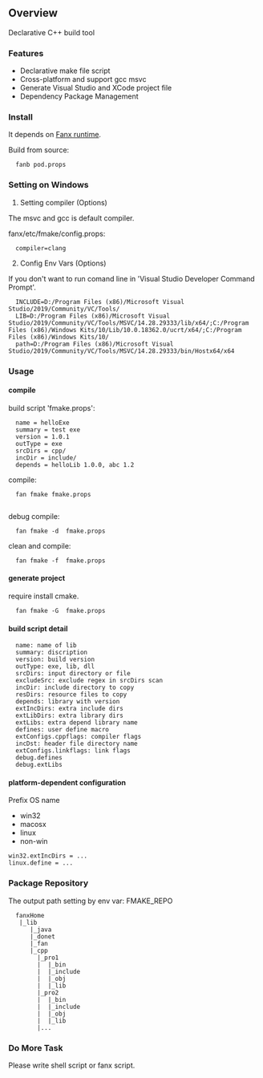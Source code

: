 
## Overview

Declarative C++ build tool

### Features

- Declarative make file script
- Cross-platform and support gcc msvc
- Generate Visual Studio and XCode project file
- Dependency Package Management


### Install

It depends on [Fanx runtime](https://github.com/fanx-dev/fanx/blob/master/doc/QuickStart.md).

Build from source:
```
  fanb pod.props
```

### Setting on Windows
1. Setting compiler (Options)

The msvc and gcc is default compiler.

fanx/etc/fmake/config.props:
```
  compiler=clang
```

2. Config Env Vars (Options)

If you don't want to run comand line in 'Visual Studio Developer Command Prompt'.
```
  INCLUDE=D:/Program Files (x86)/Microsoft Visual Studio/2019/Community/VC/Tools/
  LIB=D:/Program Files (x86)/Microsoft Visual Studio/2019/Community/VC/Tools/MSVC/14.28.29333/lib/x64/;C:/Program Files (x86)/Windows Kits/10/Lib/10.0.18362.0/ucrt/x64/;C:/Program Files (x86)/Windows Kits/10/
  path=D:/Program Files (x86)/Microsoft Visual Studio/2019/Community/VC/Tools/MSVC/14.28.29333/bin/Hostx64/x64
```

### Usage

#### compile

build script 'fmake.props':
```
  name = helloExe
  summary = test exe
  version = 1.0.1
  outType = exe
  srcDirs = cpp/
  incDir = include/
  depends = helloLib 1.0.0, abc 1.2
```
compile:
```
  fan fmake fmake.props
  
```
debug compile:
```
  fan fmake -d  fmake.props
```
clean and compile:
```
  fan fmake -f  fmake.props
```

#### generate project
require install cmake.
```
  fan fmake -G  fmake.props
```

#### build script detail

```
  name: name of lib
  summary: discription
  version: build version
  outType: exe, lib, dll
  srcDirs: input directory or file
  excludeSrc: exclude regex in srcDirs scan
  incDir: include directory to copy
  resDirs: resource files to copy
  depends: library with version
  extIncDirs: extra include dirs
  extLibDirs: extra library dirs
  extLibs: extra depend library name
  defines: user define macro
  extConfigs.cppflags: compiler flags
  incDst: header file directory name
  extConfigs.linkflags: link flags
  debug.defines
  debug.extLibs
```

#### platform-dependent configuration
Prefix OS name
- win32
- macosx
- linux
- non-win

```
win32.extIncDirs = ...
linux.define = ...
```


### Package Repository

The output path setting by env var: FMAKE_REPO
```
  fanxHome
   |_lib
      |_java
      |_donet
      |_fan
      |_cpp
        |_pro1
        |  |_bin
        |  |_include
        |  |_obj
        |  |_lib
        |_pro2
        |  |_bin
        |  |_include
        |  |_obj
        |  |_lib
        |...

````

### Do More Task

Please write shell script or fanx script.

